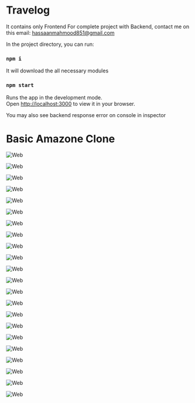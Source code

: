 
# Travelog 

It contains only Frontend
For complete project with Backend, contact me on this email: hassaanmahmood851@gmail.com

In the project directory, you can run:

### `npm i`

It will download the all necessary modules

### `npm start`

Runs the app in the development mode.\
Open [http://localhost:3000](http://localhost:3000) to view it in your browser.

You may also see backend response error on console in inspector

# Basic Amazone Clone

![Web](pic/1.png)

![Web](pic/2.png)

![Web](pic/3.png)

![Web](pic/4.png)

![Web](pic/5.png)

![Web](pic/6.png)

![Web](pic/7.png)

![Web](pic/8.png)

![Web](pic/9.png)

![Web](pic/10.png)

![Web](pic/11.1.png)

![Web](pic/12.png)

![Web](pic/13.png)

![Web](pic/14.png)

![Web](pic/15.png)

![Web](pic/16.png)

![Web](pic/17.png)

![Web](pic/18.png)

![Web](pic/19.png)

![Web](pic/20.png)

![Web](pic/21.png)

![Web](pic/22.png)


